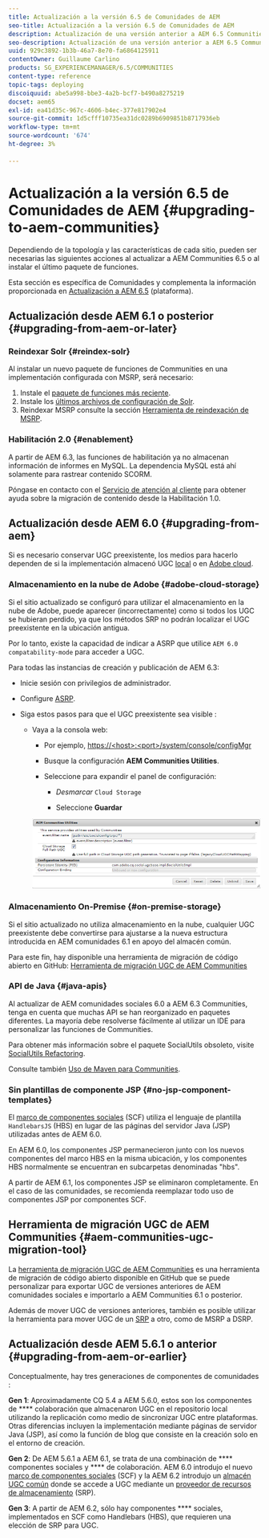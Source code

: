 ```yaml
---
title: Actualización a la versión 6.5 de Comunidades de AEM
seo-title: Actualización a la versión 6.5 de Comunidades de AEM
description: Actualización de una versión anterior a AEM 6.5 Communities
seo-description: Actualización de una versión anterior a AEM 6.5 Communities
uuid: 929c3892-1b3b-46a7-8e70-fa6864125911
contentOwner: Guillaume Carlino
products: SG_EXPERIENCEMANAGER/6.5/COMMUNITIES
content-type: reference
topic-tags: deploying
discoiquuid: abe5a998-bbe3-4a2b-bcf7-b490a8275219
docset: aem65
exl-id: ea41d35c-967c-4606-b4ec-377e817902e4
source-git-commit: 1d5cfff10735ea31dc0289b6909851b8717936eb
workflow-type: tm+mt
source-wordcount: '674'
ht-degree: 3%

---
```


# Actualización a la versión 6.5 de Comunidades de AEM {#upgrading-to-aem-communities}

Dependiendo de la topología y las características de cada sitio, pueden ser necesarias las siguientes acciones al actualizar a AEM Communities 6.5 o al instalar el último paquete de funciones.

Esta sección es específica de Comunidades y complementa la información proporcionada en [Actualización a AEM 6.5](/help/sites-deploying/upgrade.md) (plataforma).

## Actualización desde AEM 6.1 o posterior {#upgrading-from-aem-or-later}

### Reindexar Solr {#reindex-solr}

Al instalar un nuevo paquete de funciones de Communities en una implementación configurada con MSRP, será necesario:

1. Instale el [paquete de funciones más reciente](/help/communities/deploy-communities.md#latestfeaturepack).
1. Instale los [últimos archivos de configuración de Solr](/help/communities/msrp.md#upgrading).
1. Reindexar MSRP
consulte la sección [Herramienta de reindexación de MSRP](/help/communities/msrp.md#msrp-reindex-tool).

### Habilitación 2.0 {#enablement}

A partir de AEM 6.3, las funciones de habilitación ya no almacenan información de informes en MySQL. La dependencia MySQL está ahí solamente para rastrear contenido SCORM.

Póngase en contacto con el [Servicio de atención al cliente](https://helpx.adobe.com/es/marketing-cloud/contact-support.html) para obtener ayuda sobre la migración de contenido desde la Habilitación 1.0.

## Actualización desde AEM 6.0 {#upgrading-from-aem}

Si es necesario conservar UGC preexistente, los medios para hacerlo dependen de si la implementación almacenó UGC [local](#on-premise-storage) o en [Adobe cloud](#adobe-cloud-storage).

### Almacenamiento en la nube de Adobe {#adobe-cloud-storage}

Si el sitio actualizado se configuró para utilizar el almacenamiento en la nube de Adobe, puede aparecer (incorrectamente) como si todos los UGC se hubieran perdido, ya que los métodos SRP no podrán localizar el UGC preexistente en la ubicación antigua.

Por lo tanto, existe la capacidad de indicar a ASRP que utilice `AEM 6.0 compatability-mode` para acceder a UGC.

Para todas las instancias de creación y publicación de AEM 6.3:

* Inicie sesión con privilegios de administrador.
* Configure [ASRP](/help/communities/asrp.md).
* Siga estos pasos para que el UGC preexistente sea visible :

   * Vaya a la consola web:

      * Por ejemplo, [https://&lt;host>:&lt;port>/system/console/configMgr](https://localhost:4502/system/console/configMgr)

      * Busque la configuración **AEM Communities Utilities**.
      * Seleccione para expandir el panel de configuración:

         * *Desmarcar* `Cloud Storage`

         * Seleccione **Guardar**

      ![utilidades](assets/utilities.png)


### Almacenamiento On-Premise {#on-premise-storage}

Si el sitio actualizado no utiliza almacenamiento en la nube, cualquier UGC preexistente debe convertirse para ajustarse a la nueva estructura introducida en AEM comunidades 6.1 en apoyo del almacén común.

Para este fin, hay disponible una herramienta de migración de código abierto en GitHub:
[Herramienta de migración UGC de AEM Communities](https://github.com/Adobe-Marketing-Cloud/communities-ugc-migration)

### API de Java {#java-apis}

Al actualizar de AEM comunidades sociales 6.0 a AEM 6.3 Communities, tenga en cuenta que muchas API se han reorganizado en paquetes diferentes. La mayoría debe resolverse fácilmente al utilizar un IDE para personalizar las funciones de Communities.

Para obtener más información sobre el paquete SocialUtils obsoleto, visite [SocialUtils Refactoring](/help/communities/socialutils.md).

Consulte también [Uso de Maven para Communities](/help/communities/maven.md).

### Sin plantillas de componente JSP {#no-jsp-component-templates}

El [marco de componentes sociales](/help/communities/scf.md) (SCF) utiliza el lenguaje de plantilla `HandlebarsJS` (HBS) en lugar de las páginas del servidor Java (JSP) utilizadas antes de AEM 6.0.

En AEM 6.0, los componentes JSP permanecieron junto con los nuevos componentes del marco HBS en la misma ubicación, y los componentes HBS normalmente se encuentran en subcarpetas denominadas &quot;hbs&quot;.

A partir de AEM 6.1, los componentes JSP se eliminaron completamente. En el caso de las comunidades, se recomienda reemplazar todo uso de componentes JSP por componentes SCF.

## Herramienta de migración UGC de AEM Communities {#aem-communities-ugc-migration-tool}

La [herramienta de migración UGC de AEM Communities](https://github.com/Adobe-Marketing-Cloud/communities-ugc-migration) es una herramienta de migración de código abierto disponible en GitHub que se puede personalizar para exportar UGC de versiones anteriores de AEM comunidades sociales e importarlo a AEM Communities 6.1 o posterior.

Además de mover UGC de versiones anteriores, también es posible utilizar la herramienta para mover UGC de un [SRP](/help/communities/working-with-srp.md) a otro, como de MSRP a DSRP.

## Actualización desde AEM 5.6.1 o anterior {#upgrading-from-aem-or-earlier}

Conceptualmente, hay tres generaciones de componentes de comunidades :

**Gen 1**: Aproximadamente CQ 5.4 a AEM 5.6.0, estos son los componentes de  **** colaboración que almacenaron UGC en el repositorio local utilizando la replicación como medio de sincronizar UGC entre plataformas. Otras diferencias incluyen la implementación mediante páginas de servidor Java (JSP), así como la función de blog que consiste en la creación solo en el entorno de creación.

**Gen 2**: De AEM 5.6.1 a AEM 6.1, se trata de una combinación de  **** componentes sociales y  **** de colaboración. AEM 6.0 introdujo el nuevo [marco de componentes sociales](/help/communities/scf.md) (SCF) y la AEM 6.2 introdujo un [almacén UGC común](/help/communities/working-with-srp.md) donde se accede a UGC mediante un [proveedor de recursos de almacenamiento](/help/communities/srp.md) (SRP).

**Gen 3**: A partir de AEM 6.2, sólo hay componentes  **** sociales, implementados en SCF como Handlebars (HBS), que requieren una elección de SRP para UGC.
